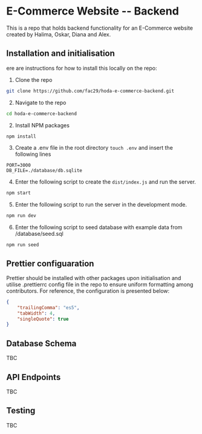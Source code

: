 # E-Commerce Website -- Backend

This is a repo that holds backend functionality for an E-Commerce website created by Halima, Oskar, Diana and Alex.

## Installation and initialisation

ere are instructions for how to install this locally on the repo:

1. Clone the repo

``` bash
git clone https://github.com/fac29/hoda-e-commerce-backend.git
```
2. Navigate to the repo

``` bash
cd hoda-e-commerce-backend
```

2. Install NPM packages

``` bash
npm install
```

3. Create a .env file in the root directory ``` touch .env ``` and insert the following lines

```
PORT=3000
DB_FILE=./database/db.sqlite
```
4. Enter the following script to create the `dist/index.js` and run the server.

```bash
npm start
```
5. Enter the following script to run the server in the development mode.

```bash
npm run dev
```
6. Enter the following script to seed database with example data from /database/seed.sql
```
npm run seed
```

## Prettier configuaration

Prettier should be installed with other packages upon initialisation and utilise .prettierrc config file in the repo to ensure uniform formatting among contributors. For reference, the configuration is presented below:

```json
{
    "trailingComma": "es5",
    "tabWidth": 4,
    "singleQuote": true
}
```
## Database Schema

TBC

## API Endpoints

TBC

## Testing

TBC
